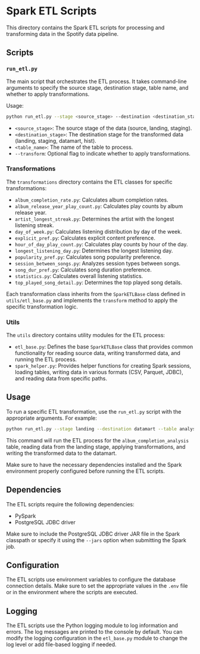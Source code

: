 # Spark ETL Scripts

This directory contains the Spark ETL scripts for processing and transforming data in the Spotify data pipeline.

## Scripts

### `run_etl.py`

The main script that orchestrates the ETL process. It takes command-line arguments to specify the source stage, destination stage, table name, and whether to apply transformations.

Usage:

```bash
python run_etl.py --stage <source_stage> --destination <destination_stage> --table <table_name> [--transform]
```

- `<source_stage>`: The source stage of the data (source, landing, staging).
- `<destination_stage>`: The destination stage for the transformed data (landing, staging, datamart, hist).
- `<table_name>`: The name of the table to process.
- `--transform`: Optional flag to indicate whether to apply transformations.

### Transformations

The `transformations` directory contains the ETL classes for specific transformations:

- `album_completion_rate.py`: Calculates album completion rates.
- `album_release_year_play_count.py`: Calculates play counts by album release year.
- `artist_longest_streak.py`: Determines the artist with the longest listening streak.
- `day_of_week.py`: Calculates listening distribution by day of the week.
- `explicit_pref.py`: Calculates explicit content preference.
- `hour_of_day_play_count.py`: Calculates play counts by hour of the day.
- `longest_listening_day.py`: Determines the longest listening day.
- `popularity_pref.py`: Calculates song popularity preference.
- `session_between_songs.py`: Analyzes session types between songs.
- `song_dur_pref.py`: Calculates song duration preference.
- `statistics.py`: Calculates overall listening statistics.
- `top_played_song_detail.py`: Determines the top played song details.

Each transformation class inherits from the `SparkETLBase` class defined in `utils/etl_base.py` and implements the `transform` method to apply the specific transformation logic.

### Utils

The `utils` directory contains utility modules for the ETL process:

- `etl_base.py`: Defines the base `SparkETLBase` class that provides common functionality for reading source data, writing transformed data, and running the ETL process.
- `spark_helper.py`: Provides helper functions for creating Spark sessions, loading tables, writing data in various formats (CSV, Parquet, JDBC), and reading data from specific paths.

## Usage

To run a specific ETL transformation, use the `run_etl.py` script with the appropriate arguments. For example:

```bash
python run_etl.py --stage landing --destination datamart --table analysis.album_completion_analysis --transform
```

This command will run the ETL process for the `album_completion_analysis` table, reading data from the landing stage, applying transformations, and writing the transformed data to the datamart.

Make sure to have the necessary dependencies installed and the Spark environment properly configured before running the ETL scripts.

## Dependencies

The ETL scripts require the following dependencies:

- PySpark
- PostgreSQL JDBC driver

Make sure to include the PostgreSQL JDBC driver JAR file in the Spark classpath or specify it using the `--jars` option when submitting the Spark job.

## Configuration

The ETL scripts use environment variables to configure the database connection details. Make sure to set the appropriate values in the `.env` file or in the environment where the scripts are executed.

## Logging

The ETL scripts use the Python logging module to log information and errors. The log messages are printed to the console by default. You can modify the logging configuration in the `etl_base.py` module to change the log level or add file-based logging if needed.
